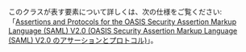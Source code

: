 このクラスが表す要素について詳しくは、次の仕様をご覧ください:「[Assertions and Protocols for the OASIS Security Assertion Markup Language (SAML) V2.0 (OASIS Security Assertion Markup Language (SAML) V2.0 のアサーションとプロトコル)](https://docs.oasis-open.org/security/saml/v2.0/saml-core-2.0-os.pdf)」。
